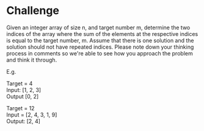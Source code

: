 # Challenge

Given an integer array of size n, and target number m, determine the two indices of the array where the sum of
the elements at the respective indices is equal to the target number, m. Assume that there is one solution and
the solution should not have repeated indices. Please note down your thinking process in comments so we're able
to see how you approach the problem and think it through.

E.g.

Target = 4  
Input: [1, 2, 3]  
Output [0, 2]

Target = 12  
Input = [2, 4, 3, 1, 9]  
Output: [2, 4]
